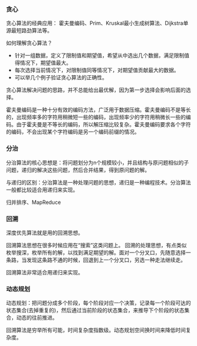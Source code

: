### 贪心

贪心算法的经典应用： 霍夫曼编码、Prim、Kruskal最小生成树算法、Dijkstra单源最短路劲算法等。

如何理解贪心算法？

- 针对一组数据，定义了限制值和期望值，希望从中选出几个数据，满足限制值得情况下，期望值最大。
- 每次选择当前情况下，对限制值同等情况下，对期望值贡献最大的数据。
- 可以举几个例子验证贪心算法的正确性。

贪心算法解决问题的思路，并不总能给出最优解，因为第一步选择会影响后面的选择。

霍夫曼编码是一种十分有效的编码方法，广泛用于数据压缩。霍夫曼编码不是等长的，出现频率多的字符用稍微短一些的编码，出现频率少的字符用稍微长一些的编码。由于霍夫曼是不等长的编码，所以解压缩比较复杂。霍夫曼编码要求各个字符的编码，不会出现某个字符编码是另一个编码前缀的情况。


### 分治

分治算法的核心思想是：将问题划分为n个规模较小，并且结构与原问题相似的子问题，递归的解决这些问题，然后合并结果，得到原问题的解。

与递归的区别：分治算法是一种处理问题的思想，递归是一种编程技术。分治算法一般都比较适合用递归来实现。

归并排序、MapReduce


### 回溯

深度优先算法就是用的回溯思想。

回溯算法思想在很多时候应用在“搜索”这类问题上。 回溯的处理思想，有点类似枚举搜深，枚举所有的解，以找到满足期望的解。面对一个分叉口，先随意选择一条路，当发现这条路不通的时候，回退到上一个分叉口，另选一种走法继续走。

回溯算法非常适合用递归来实现。


### 动态规划

动态规划：把问题分成多个阶段，每个阶段对应一个决策，记录每一个阶段可达的状态集合(去掉重复的)，然后通过当前阶段的状态集合，来推导下个阶段的状态集合，动态的往前推进。

回溯算法是穷举所有可能，时间复杂度指数级。动态规划空间换时间来降低时间复杂度。